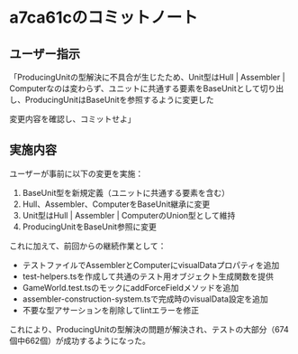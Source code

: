 # a7ca61cのコミットノート

## ユーザー指示

「ProducingUnitの型解決に不具合が生じたため、Unit型はHull | Assembler | Computerなのは変わらず、ユニットに共通する要素をBaseUnitとして切り出し、ProducingUnitはBaseUnitを参照するように変更した

変更内容を確認し、コミットせよ」

## 実施内容

ユーザーが事前に以下の変更を実施：

1. BaseUnit型を新規定義（ユニットに共通する要素を含む）
2. Hull、Assembler、ComputerをBaseUnit継承に変更
3. Unit型はHull | Assembler | ComputerのUnion型として維持
4. ProducingUnitをBaseUnit参照に変更

これに加えて、前回からの継続作業として：

- テストファイルでAssemblerとComputerにvisualDataプロパティを追加
- test-helpers.tsを作成して共通のテスト用オブジェクト生成関数を提供
- GameWorld.test.tsのモックにaddForceFieldメソッドを追加
- assembler-construction-system.tsで完成時のvisualData設定を追加
- 不要な型アサーションを削除してlintエラーを修正

これにより、ProducingUnitの型解決の問題が解決され、テストの大部分（674個中662個）が成功するようになった。
